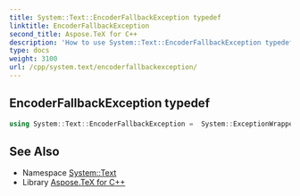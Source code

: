 ```yaml
---
title: System::Text::EncoderFallbackException typedef
linktitle: EncoderFallbackException
second_title: Aspose.TeX for C++
description: 'How to use System::Text::EncoderFallbackException typedef in C++.'
type: docs
weight: 3100
url: /cpp/system.text/encoderfallbackexception/
---
```

## EncoderFallbackException typedef




```cpp
using System::Text::EncoderFallbackException =  System::ExceptionWrapper<Details_EncoderFallbackException>
```

## See Also

* Namespace [System::Text](../)
* Library [Aspose.TeX for C++](../../)

